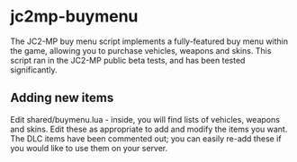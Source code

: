 # jc2mp-buymenu

The JC2-MP buy menu script implements a fully-featured buy menu within the game, allowing you to purchase vehicles, weapons and skins. This script ran in the JC2-MP public beta tests, and has been tested significantly.

## Adding new items

Edit shared/buymenu.lua - inside, you will find lists of vehicles, weapons and skins. Edit these as appropriate to add and modify the items you want. The DLC items have been commented out; you can easily re-add these if you would like to use them on your server.
